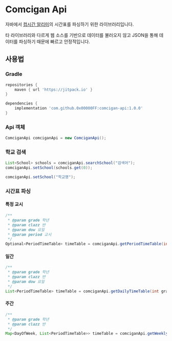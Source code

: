 # Comcigan Api
자바에서 [컴시간 알리미](http://xn--s39aj90b0nb2xw6xh.kr/)의 시간표를 파싱하기 위한 라이브러리입니다.

타 라이브러리와 다르게 웹 소스를 기반으로 데이터를 불러오지 않고 JSON을 통해 데이터를 파싱하기 때문에 빠르고 안정적입니다.

## 사용법
### Gradle
```groovy
repositories {
    maven { url 'https://jitpack.io' }
}

dependencies {
    implementation 'com.github.0x00000FF:comcigan-api:1.0.0'
}
```

### Api 객체
```java
ComciganApi comciganApi = new ComciganApi();
```

### 학교 검색
```java
List<School> schools = comciganApi.searchSchool("검색어");
comciganApi.setSchool(schools.get(0));
```
```java
comciganApi.setSchool("학교명");
```

### 시간표 파싱
#### 특정 교시
```java
/**
 * @param grade 학년
 * @param clazz 반
 * @param dow 요일
 * @param period 교시
 */
Optional<PeriodTimeTable> timeTable = comciganApi.getPeriodTimeTable(int grade, int clazz, DayOfWeek dow, int period);
```
#### 일간
```java
/**
 * @param grade 학년
 * @param clazz 반
 * @param dow 요일
 */
List<PeriodTimeTable> timeTable = comciganApi.getDailyTimeTable(int grade, int clazz, DayOfWeek dow);
```
#### 주간
```java
/**
 * @param grade 학년
 * @param clazz 반
 */
Map<DayOfWeek, List<PeriodTimeTable>> timeTable = comciganApi.getWeeklyTimeTable(int grade, int clazz);
```
